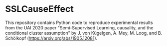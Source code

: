 # SSLCauseEffect
This repository contains Python code to reproduce experimental results from the UAI 2020 paper "Semi-Supervised Learning, causality, and the conditional cluster assumption" by J. von Kügelgen, A. Mey, M. Loog, and B. Schölkopf (https://arxiv.org/abs/1905.12081).
